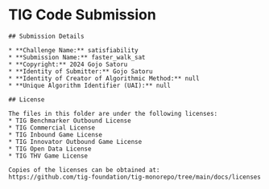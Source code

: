 # TIG Code Submission

    ## Submission Details

    * **Challenge Name:** satisfiability
    * **Submission Name:** faster_walk_sat
    * **Copyright:** 2024 Gojo Satoru
    * **Identity of Submitter:** Gojo Satoru
    * **Identity of Creator of Algorithmic Method:** null
    * **Unique Algorithm Identifier (UAI):** null

    ## License

    The files in this folder are under the following licenses:
    * TIG Benchmarker Outbound License
    * TIG Commercial License
    * TIG Inbound Game License
    * TIG Innovator Outbound Game License
    * TIG Open Data License
    * TIG THV Game License

    Copies of the licenses can be obtained at:  
    https://github.com/tig-foundation/tig-monorepo/tree/main/docs/licenses